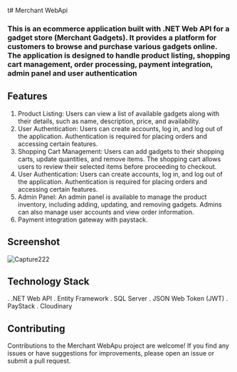 t# Merchant WebApi
### This is an ecommerce application built with .NET Web API for a gadget store (Merchant Gadgets). It provides a platform for customers to browse and purchase various gadgets online. The application is designed to handle product listing, shopping cart management, order processing, payment integration, admin panel and user authentication

## Features
1. Product Listing: Users can view a list of available gadgets along with their details, such as name, description, price, and availability.
2. User Authentication: Users can create accounts, log in, and log out of the application. Authentication is required for placing orders and accessing certain features.
3. Shopping Cart Management: Users can add gadgets to their shopping carts, update quantities, and remove items. The shopping cart allows users to review their selected items before proceeding to checkout.
4. User Authentication: Users can create accounts, log in, and log out of the application. Authentication is required for placing orders and accessing certain features.
5. Admin Panel: An admin panel is available to manage the product inventory, including adding, updating, and removing gadgets. Admins can also manage user accounts and view order information.
6. Payment integration gateway with paystack.

## Screenshot
![Capture222](https://github.com/fasas1/MerchantWebApi/assets/47166372/76c7a877-ee2f-478a-a4f3-4f62690c4098)

## Technology Stack
.  .NET Web API
.  Entity Framework
.  SQL Server
.  JSON Web Token (JWT)
.  PayStack
.  Cloudinary


## Contributing
Contributions to the Merchant WebApu project are welcome! If you find any issues or have suggestions for improvements, please open an issue or submit a pull request.
